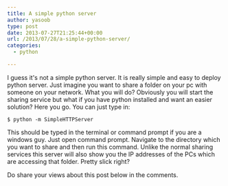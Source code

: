 ```yaml
---
title: A simple python server
author: yasoob
type: post
date: 2013-07-27T21:25:44+00:00
url: /2013/07/28/a-simple-python-server/
categories:
  - python

---
```


I guess it's not a simple python server. It is really simple and easy to deploy python server. Just imagine you want to share a folder on your pc with someone on your network. What you will do? Obviously you will start the sharing service but what if you have python installed and want an easier solution? Here you go. You can just type in:

```
$ python -m SimpleHTTPServer
```

This should be typed in the terminal or command prompt if you are a windows guy. Just open command prompt. Navigate to the directory which you want to share and then run this command. Unlike the normal sharing services this server will also show you the IP addresses of the PCs which are accessing that folder. Pretty slick right? 

Do share your views about this post below in the comments.